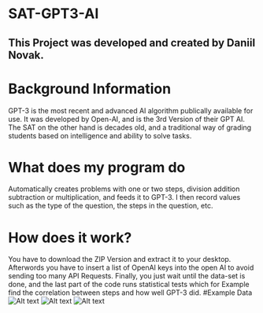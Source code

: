 # SAT-GPT3-AI
This Project was developed and created by Daniil Novak. 
-------------------------------------------------------------------------------------------------------------------------------------------------------------------------
# Background Information
GPT-3 is the most recent and advanced AI algorithm publically available for use. It was developed by Open-AI, and is the 3rd Version of their GPT AI. The SAT on the other hand is decades old, and a traditional way of grading students based on intelligence and ability to solve tasks.
# What does my program do
Automatically creates problems with one or two steps, division addition subtraction or multiplication, and feeds it to GPT-3. I then record values such as the type of the question, the steps in the question, etc.
# How does it work?
You have to download the ZIP Version and extract it to your desktop. Afterwords you have to insert a list of OpenAI keys into the open AI to avoid sending too many API Requests. Finally, you just wait until the data-set is done, and the last part of the code runs statistical tests which for Example find the correlation between steps and how well GPT-3 did.
#Example Data
![Alt text](https://i.imgur.com/TUqonvv.png)
![Alt text](https://i.imgur.com/NKbjQFK.png)
![Alt text](https://i.imgur.com/0K67EgN.png)
